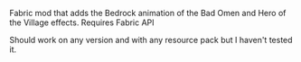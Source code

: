 Fabric mod that adds the Bedrock animation of the Bad Omen and Hero of the Village effects.
Requires Fabric API

Should work on any version and with any resource pack but I haven't tested it.
